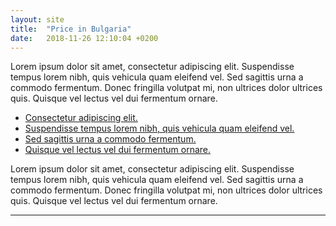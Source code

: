 ```yaml
---
layout: site
title:  "Price in Bulgaria"
date:   2018-11-26 12:10:04 +0200
---
```



<p>Lorem ipsum dolor sit amet, consectetur adipiscing elit. Suspendisse tempus lorem nibh, quis vehicula quam eleifend vel. Sed sagittis urna a commodo fermentum. Donec fringilla volutpat mi, non ultrices dolor ultrices quis. Quisque vel lectus vel dui fermentum ornare.</p>

<ul>
	<li><a href="#">Consectetur adipiscing elit.</a></li>
	<li><a href="#">Suspendisse tempus lorem nibh, quis vehicula quam eleifend vel.</a></li>
	<li><a href="#">Sed sagittis urna a commodo fermentum.</a></li>
	<li><a href="#">Quisque vel lectus vel dui fermentum ornare.</a></li>
</ul>

<p>Lorem ipsum dolor sit amet, consectetur adipiscing elit. Suspendisse tempus lorem nibh, quis vehicula quam eleifend vel. Sed sagittis urna a commodo fermentum. Donec fringilla volutpat mi, non ultrices dolor ultrices quis. Quisque vel lectus vel dui fermentum ornare.</p>

<hr>